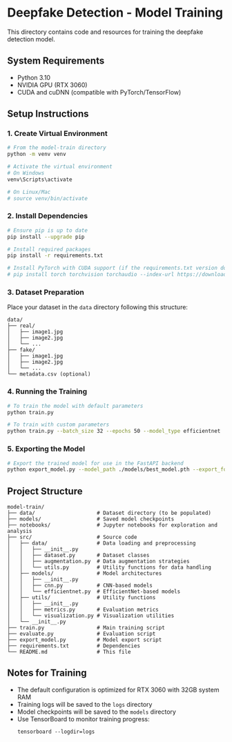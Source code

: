 # Deepfake Detection - Model Training

This directory contains code and resources for training the deepfake detection model.

## System Requirements

- Python 3.10
- NVIDIA GPU (RTX 3060)
- CUDA and cuDNN (compatible with PyTorch/TensorFlow)

## Setup Instructions

### 1. Create Virtual Environment

```bash
# From the model-train directory
python -m venv venv

# Activate the virtual environment
# On Windows
venv\Scripts\activate

# On Linux/Mac
# source venv/bin/activate
```

### 2. Install Dependencies

```bash
# Ensure pip is up to date
pip install --upgrade pip

# Install required packages
pip install -r requirements.txt

# Install PyTorch with CUDA support (if the requirements.txt version doesn't include it)
# pip install torch torchvision torchaudio --index-url https://download.pytorch.org/whl/cu118
```

### 3. Dataset Preparation

Place your dataset in the `data` directory following this structure:

```
data/
├── real/
│   ├── image1.jpg
│   ├── image2.jpg
│   └── ...
├── fake/
│   ├── image1.jpg
│   ├── image2.jpg
│   └── ...
└── metadata.csv (optional)
```

### 4. Running the Training

```bash
# To train the model with default parameters
python train.py

# To train with custom parameters
python train.py --batch_size 32 --epochs 50 --model_type efficientnet
```

### 5. Exporting the Model

```bash
# Export the trained model for use in the FastAPI backend
python export_model.py --model_path ./models/best_model.pth --export_format onnx
```

## Project Structure

```
model-train/
├── data/                    # Dataset directory (to be populated)
├── models/                  # Saved model checkpoints
├── notebooks/               # Jupyter notebooks for exploration and analysis
├── src/                     # Source code
│   ├── data/                # Data loading and preprocessing
│   │   ├── __init__.py
│   │   ├── dataset.py       # Dataset classes
│   │   ├── augmentation.py  # Data augmentation strategies
│   │   └── utils.py         # Utility functions for data handling
│   ├── models/              # Model architectures
│   │   ├── __init__.py
│   │   ├── cnn.py           # CNN-based models
│   │   └── efficientnet.py  # EfficientNet-based models
│   ├── utils/               # Utility functions
│   │   ├── __init__.py
│   │   ├── metrics.py       # Evaluation metrics
│   │   └── visualization.py # Visualization utilities
│   └── __init__.py
├── train.py                 # Main training script
├── evaluate.py              # Evaluation script
├── export_model.py          # Model export script
├── requirements.txt         # Dependencies
└── README.md                # This file
```

## Notes for Training

- The default configuration is optimized for RTX 3060 with 32GB system RAM
- Training logs will be saved to the `logs` directory
- Model checkpoints will be saved to the `models` directory
- Use TensorBoard to monitor training progress:
  ```
  tensorboard --logdir=logs
  ```
